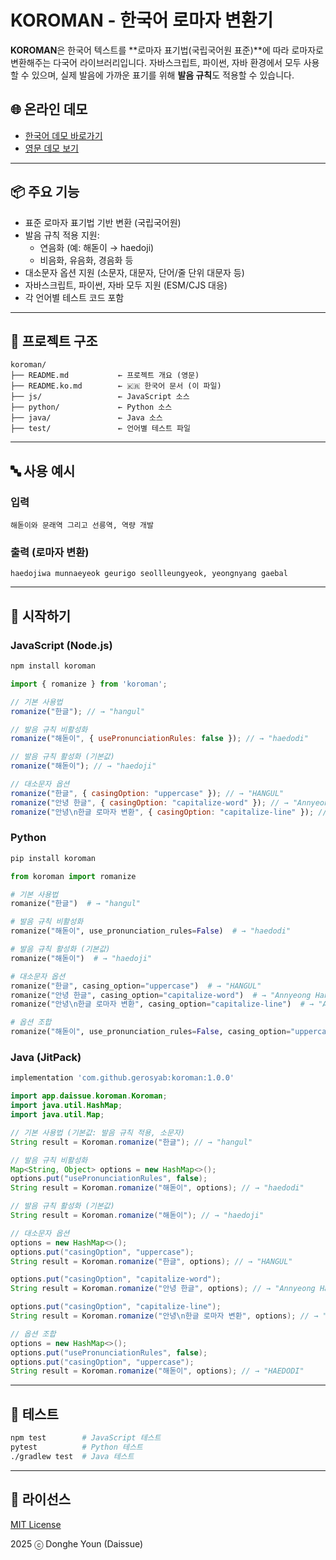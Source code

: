 # KOROMAN - 한국어 로마자 변환기

**KOROMAN**은 한국어 텍스트를 **로마자 표기법(국립국어원 표준)**에 따라 로마자로 변환해주는 다국어 라이브러리입니다. 자바스크립트, 파이썬, 자바 환경에서 모두 사용할 수 있으며, 실제 발음에 가까운 표기를 위해 **발음 규칙**도 적용할 수 있습니다.

## 🌐 온라인 데모
- [한국어 데모 바로가기](https://daissue.app/romanizer)
- [영문 데모 보기](https://daissue.app/en/romanizer)

---

## 📦 주요 기능
- 표준 로마자 표기법 기반 변환 (국립국어원)
- 발음 규칙 적용 지원:
  - 연음화 (예: 해돋이 → haedoji)
  - 비음화, 유음화, 경음화 등
- 대소문자 옵션 지원 (소문자, 대문자, 단어/줄 단위 대문자 등)
- 자바스크립트, 파이썬, 자바 모두 지원 (ESM/CJS 대응)
- 각 언어별 테스트 코드 포함

---

## 📁 프로젝트 구조
```
koroman/
├── README.md           ← 프로젝트 개요 (영문)
├── README.ko.md        ← 🇰🇷 한국어 문서 (이 파일)
├── js/                 ← JavaScript 소스
├── python/             ← Python 소스
├── java/               ← Java 소스
├── test/               ← 언어별 테스트 파일
```

---

## 🔤 사용 예시

### 입력
```
해돋이와 문래역 그리고 선릉역, 역량 개발
```

### 출력 (로마자 변환)
```
haedojiwa munnaeyeok geurigo seollleungyeok, yeongnyang gaebal
```

---

## 🚀 시작하기

### JavaScript (Node.js)
```bash
npm install koroman
```
```js
import { romanize } from 'koroman';

// 기본 사용법
romanize("한글"); // → "hangul"

// 발음 규칙 비활성화
romanize("해돋이", { usePronunciationRules: false }); // → "haedodi"

// 발음 규칙 활성화 (기본값)
romanize("해돋이"); // → "haedoji"

// 대소문자 옵션
romanize("한글", { casingOption: "uppercase" }); // → "HANGUL"
romanize("안녕 한글", { casingOption: "capitalize-word" }); // → "Annyeong hangeul"
romanize("안녕\n한글 로마자 변환", { casingOption: "capitalize-line" }); // → "Annyeong\nHangeul Romaja Byeonhwan"
```

### Python
```bash
pip install koroman
```
```python
from koroman import romanize

# 기본 사용법
romanize("한글")  # → "hangul"

# 발음 규칙 비활성화
romanize("해돋이", use_pronunciation_rules=False)  # → "haedodi"

# 발음 규칙 활성화 (기본값)
romanize("해돋이")  # → "haedoji"

# 대소문자 옵션
romanize("한글", casing_option="uppercase")  # → "HANGUL"
romanize("안녕 한글", casing_option="capitalize-word")  # → "Annyeong Hangeul"
romanize("안녕\n한글 로마자 변환", casing_option="capitalize-line")  # → "Annyeong\nHangeul Romaja Byeonhwan"

# 옵션 조합
romanize("해돋이", use_pronunciation_rules=False, casing_option="uppercase")  # → "HAEDODI"
```

### Java (JitPack)
```gradle
implementation 'com.github.gerosyab:koroman:1.0.0'
```
```java
import app.daissue.koroman.Koroman;
import java.util.HashMap;
import java.util.Map;

// 기본 사용법 (기본값: 발음 규칙 적용, 소문자)
String result = Koroman.romanize("한글"); // → "hangul"

// 발음 규칙 비활성화
Map<String, Object> options = new HashMap<>();
options.put("usePronunciationRules", false);
String result = Koroman.romanize("해돋이", options); // → "haedodi"

// 발음 규칙 활성화 (기본값)
String result = Koroman.romanize("해돋이"); // → "haedoji"

// 대소문자 옵션
options = new HashMap<>();
options.put("casingOption", "uppercase");
String result = Koroman.romanize("한글", options); // → "HANGUL"

options.put("casingOption", "capitalize-word");
String result = Koroman.romanize("안녕 한글", options); // → "Annyeong Hangeul"

options.put("casingOption", "capitalize-line");
String result = Koroman.romanize("안녕\n한글 로마자 변환", options); // → "Annyeong\nHangeul Romaja Byeonhwan"

// 옵션 조합
options = new HashMap<>();
options.put("usePronunciationRules", false);
options.put("casingOption", "uppercase");
String result = Koroman.romanize("해돋이", options); // → "HAEDODI"
```

---

## 🧪 테스트
```bash
npm test        # JavaScript 테스트
pytest          # Python 테스트
./gradlew test  # Java 테스트
```

---

## 📜 라이선스
[MIT License](LICENSE)

2025 ⓒ Donghe Youn (Daissue)

